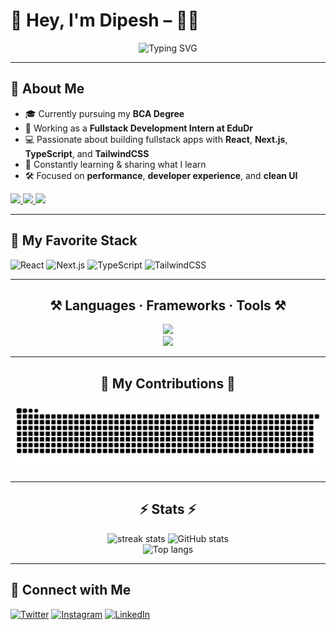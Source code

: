 # 👋 Hey, I'm Dipesh – 👨‍💻

<div align="center">
  <img src="https://readme-typing-svg.herokuapp.com?font=Fira+Code&weight=500&pause=1000&color=61DAFB&center=true&vCenter=true&width=435&lines=Fullstack+Dev+%7C+React+Enthusiast" alt="Typing SVG" />
</div>

---

## 🚀 About Me

- 🎓 Currently pursuing my **BCA Degree**  
- 💼 Working as a **Fullstack Development Intern at EduDr**  
- 💻 Passionate about building fullstack apps with **React**, **Next.js**, **TypeScript**, and **TailwindCSS**  
- 🧠 Constantly learning & sharing what I learn  
- 🛠️ Focused on **performance**, **developer experience**, and **clean UI**  

<div align="left"> 
  <a href="mailto:dipeshydv334@gmail.com">
    <img src="https://img.shields.io/badge/Gmail-333333?style=for-the-badge&logo=gmail&logoColor=red" />
  </a>
  <a href="https://www.linkedin.com/in/dipesh-yadav-fullstackdeveloper" target="_blank">
    <img src="https://img.shields.io/badge/LinkedIn-0077B5?style=for-the-badge&logo=linkedin&logoColor=white" />
  </a>
  <a href="https://portfolio-eight-plum-43.vercel.app/" target="_blank">
    <img src="https://img.shields.io/badge/Portfolio-FF5722?style=for-the-badge&logo=google-chrome&logoColor=white" />
  </a>
</div>

---

## 🧠 My Favorite Stack

![React](https://img.shields.io/badge/-React-61DAFB?style=for-the-badge&logo=react&logoColor=black)
![Next.js](https://img.shields.io/badge/-Next.js-000000?style=for-the-badge&logo=nextdotjs)
![TypeScript](https://img.shields.io/badge/-TypeScript-3178C6?style=for-the-badge&logo=typescript)
![TailwindCSS](https://img.shields.io/badge/-Tailwind-06B6D4?style=for-the-badge&logo=tailwindcss)

---

<h2 align="center">⚒️ Languages · Frameworks · Tools ⚒️</h2>

<div align="center">
  <img src="https://skillicons.dev/icons?i=react,tailwind,html,css,vscode,github,figma,git" /><br/>
  <img src="https://skillicons.dev/icons?i=nodejs,python,javascript,typescript,express,firebase,mongodb,c,cpp,nextjs,mysql,vercel,render" />
</div>

---

<h2 align="center">🐍 My Contributions 🐍</h2>

<div align="center">
  <img alt="snake eating my contributions" src="https://raw.githubusercontent.com/dipesh-y/dipesh-y/output/github-contribution-grid-snake.svg" />
</div>

---

<h2 align="center">⚡ Stats ⚡</h2>

<div align="center">

  <!-- 🔥 Streak Stats -->
  <img width="390" src="https://streak-stats.demolab.com?user=dipesh-y&count_private=true&theme=react&border_radius=10" alt="streak stats"/>

  <!-- 📊 GitHub Stats -->
  <img width="390" src="https://github-readme-stats.vercel.app/api?username=dipesh-y&count_private=true&show_icons=true&theme=react&rank_icon=github&border_radius=10" alt="GitHub stats"/>

  <br/>

  <!-- 🏆 Top Languages -->
  <img width="325" src="https://github-readme-stats.vercel.app/api/top-langs/?username=dipesh-y&hide=HTML&langs_count=8&layout=compact&theme=react&border_radius=10&size_weight=0.5&count_weight=0.5&exclude_repo=github-readme-stats" alt="Top langs"/>

</div>

---

## 🤝 Connect with Me

[![Twitter](https://img.shields.io/badge/-Twitter-1DA1F2?style=flat&logo=twitter&logoColor=white)](https://x.com/dI_Codes?t=w5p_FVLBUmv5PxblTUb2Wg&s=09)
[![Instagram](https://img.shields.io/badge/-Instagram-E4405F?style=flat&logo=instagram&logoColor=white)](https://www.instagram.com/_dipesh_.ydv?igsh=MTJ1Mm4xdW52Mjhpdw==&utm_source=ig_contact_invite)
[![LinkedIn](https://img.shields.io/badge/-LinkedIn-0077B5?style=flat&logo=linkedin&logoColor=white)](https://www.linkedin.com/in/dipesh-yadav-fullstackdeveloper)
